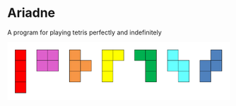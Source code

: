 # Ariadne

A program for playing tetris perfectly and indefinitely

![Tetris pieces variation](assets/pieces.png) 

